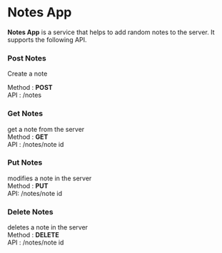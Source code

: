 # Notes App

**Notes App** is a service that helps to add random notes to the server. It supports the following API.

### Post Notes
Create a note

Method : **POST** <br/>
API :  /notes
         
### Get Notes
get a note from the server <br/>
Method : **GET** <br/>
API :    /notes/note id <br/>
  
### Put Notes
modifies a note in the server <br/>
Method : **PUT** <br/>
API:     /notes/note id
  
### Delete Notes
deletes a note in the server <br/>
Method : **DELETE** <br/>
API :    /notes/note id <br/>

